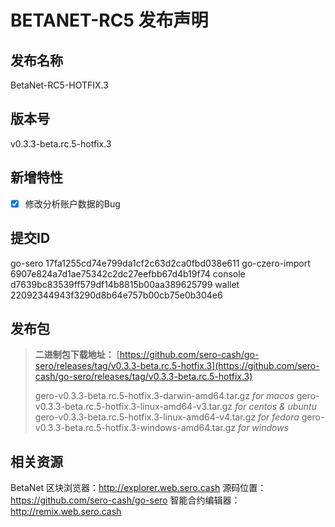 # BETANET-RC5 发布声明

## 发布名称

BetaNet-RC5-HOTFIX.3

## 版本号

v0.3.3-beta.rc.5-hotfix.3

## 新增特性

- [x] 修改分析账户数据的Bug

## 提交ID

go-sero 17fa1255cd74e799da1cf2c63d2ca0fbd038e611
go-czero-import 6907e824a7d1ae75342c2dc27eefbb67d4b19f74
console d7639bc83539ff579df14b8815b00aa389625799
wallet 22092344943f3290d8b64e757b00cb75e0b304e6

## 发布包

> **二进制包下载地址：**
> [https://github.com/sero-cash/go-sero/releases/tag/v0.3.3-beta.rc.5-hotfix.3](https://github.com/sero-cash/go-sero/releases/tag/v0.3.3-beta.rc.5-hotfix.3)
>
> gero-v0.3.3-beta.rc.5-hotfix.3-darwin-amd64.tar.gz  _for macos_
> gero-v0.3.3-beta.rc.5-hotfix.3-linux-amd64-v3.tar.gz  _for centos & ubuntu_
> gero-v0.3.3-beta.rc.5-hotfix.3-linux-amd64-v4.tar.gz  _for fedora_
> gero-v0.3.3-beta.rc.5-hotfix.3-windows-amd64.tar.gz  _for windows_

## 相关资源

BetaNet 区块浏览器：http://explorer.web.sero.cash
源码位置：https://github.com/sero-cash/go-sero
智能合约编辑器：http://remix.web.sero.cash